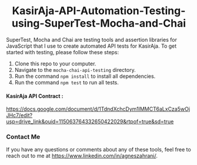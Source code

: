 <h1 align="center">KasirAja-API-Automation-Testing-using-SuperTest-Mocha-and-Chai</h1>

SuperTest, Mocha and Chai are testing tools and assertion libraries for JavaScript that I use to create automated API tests for KasirAja. To get started with testing, please follow these steps:

1. Clone this repo to your computer.
2. Navigate to the `mocha-chai-api-testing` directory.
3. Run the command `npm install` to install all dependencies.
4. Run the command `npm test` to run all tests.


#### KasirAja API Contract :
https://docs.google.com/document/d/1TdndXchcDym1IMMCT6aLxCza5wOjJHc7/edit?usp=drive_link&ouid=115063764332650422029&rtpof=true&sd=true


### Contact Me
If you have any questions or comments about any of these tools, feel free to reach out to me at https://www.linkedin.com/in/agneszahrani/.